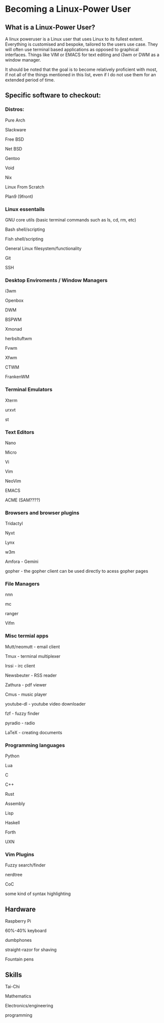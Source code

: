 # Becoming a Linux-Power User

## What is a Linux-Power User?
A linux poweruser is a Linux user that uses Linux to its fullest extent. Everything is customised and bespoke, tailored to the users use case. They will often use terminal based applications as opposed to graphical interfaces. Things like VIM or EMACS for text editing and i3wm or DWM as a window manager. 

It should be noted that the goal is to become relatively proficient with most, if not all of the things mentioned in this list, even if I do not use them for an extended period of time.

## Specific software to checkout:
### Distros:

Pure Arch

Slackware

Free BSD

Net BSD

Gentoo

Void

Nix

Linux From Scratch

Plan9 (9front)

### Linux essentails

GNU core utils (basic terminal commands such as ls, cd, rm, etc)

Bash shell/scripting

Fish shell/scripting

General Linux filesystem/functionality

Git

SSH

### Desktop Enviroments / Window Managers

i3wm

Openbox

DWM

BSPWM

Xmonad

herbsltuftwm

Fvwm

Xfwm

CTWM

FrankenWM

### Terminal Emulators

Xterm

urxvt

st

### Text Editors

Nano

Micro

Vi

Vim

NeoVim

EMACS

ACME (SAM????)

### Browsers and browser plugins

Tridactyl

Nyxt

Lynx

w3m

Amfora - Gemini

gopher - the gopher client can be used directly to acess gopher pages

### File Managers

nnn

mc

ranger

Vifm

### Misc termial apps

Mutt/neomutt - email client

Tmux - terminal multiplexer

Irssi - irc client

Newsbeuter - RSS reader

Zathura - pdf viewer

Cmus - music player

youtube-dl - youtube video downloader

fzf - fuzzy finder

pyradio - radio

LaTeX - creating documents

### Programming languages

Python

Lua

C

C++

Rust

Assembly

Lisp

Haskell

Forth

UXN

### Vim Plugins

Fuzzy search/finder

nerdtree

CoC

some kind of syntax highlighting

## Hardware

Raspberry Pi

60%-40% keyboard

dumbphones

straight-razor for shaving

Fountain pens

## Skills

Tai-Chi

Mathematics

Electronics/engineering

programming
